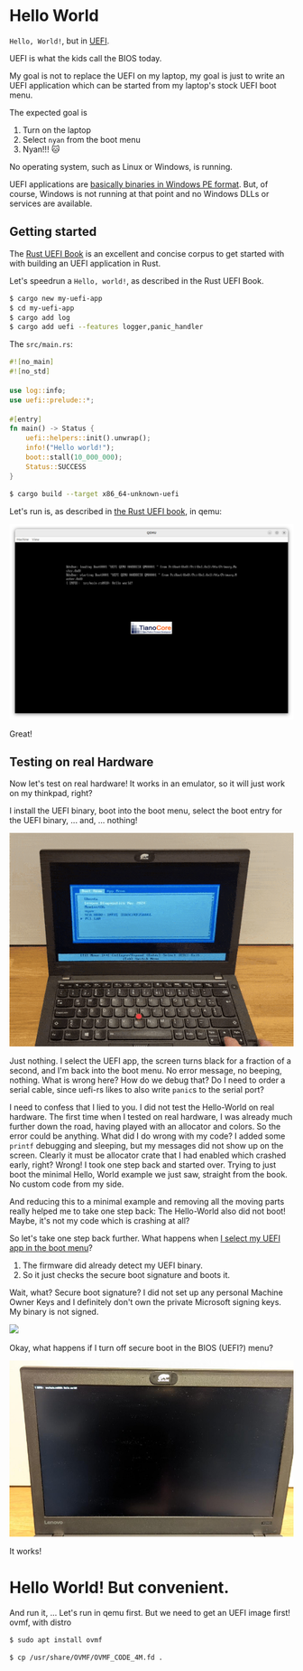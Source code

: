 # Hello World

`Hello, World!`, but in [UEFI](https://en.wikipedia.org/wiki/UEFI).

UEFI is what the kids call the BIOS today.

My goal is not to replace the UEFI on my laptop, my goal is just to write an UEFI application which can be started from my laptop's stock UEFI boot menu.

The expected goal is

1. Turn on the laptop
2. Select `nyan` from the boot menu
3. Nyan!!! :cat:

No operating system, such as Linux or Windows, is running.

UEFI applications are [basically binaries in Windows PE format](https://wiki.osdev.org/UEFI#Binary_Format).
But, of course, Windows is not running at that point and no Windows DLLs or services are available.

## Getting started

The [Rust UEFI Book](https://rust-osdev.github.io/uefi-rs/) is an excellent and concise corpus to get started with with building an UEFI application in Rust.

Let's speedrun a `Hello, world!`, as described in the Rust UEFI Book.

```bash
$ cargo new my-uefi-app
$ cd my-uefi-app
$ cargo add log
$ cargo add uefi --features logger,panic_handler
```

The `src/main.rs`:

```rust
#![no_main]
#![no_std]

use log::info;
use uefi::prelude::*;

#[entry]
fn main() -> Status {
    uefi::helpers::init().unwrap();
    info!("Hello world!");
    boot::stall(10_000_000);
    Status::SUCCESS
}
```

```bash
$ cargo build --target x86_64-unknown-uefi
```

Let's run is, as described in [the Rust UEFI book](https://rust-osdev.github.io/uefi-rs/tutorial/vm.html), in qemu:

![running Hello, World in qemu](img/qemu.png)

Great!


## Testing on real Hardware

Now let's test on real hardware!
It works in an emulator, so it will just work on my thinkpad, right?

I install the UEFI binary, boot into the boot menu, select the boot entry for the UEFI binary, ... and, ... nothing!

![selecting and running the application, but nothing happens](img/hello_world_secureboot.gif)

<!--
<video src="https://github.com/user-attachments/assets/80e30647-7129-43c1-b4b5-95985fba8be7" controls>
</video>
-->

Just nothing.
I select the UEFI app, the screen turns black for a fraction of a second, and I'm back into the boot menu.
No error message, no beeping, nothing.
What is wrong here?
How do we debug that?
Do I need to order a serial cable, since uefi-rs likes to also write `panic`s to the serial port?

I need to confess that I lied to you.
I did not test the Hello-World on real hardware.
The first time when I tested on real hardware, I was already much further down the road, having played with an allocator and colors.
So the error could be anything.
What did I do wrong with my code?
I added some `printf` debugging and sleeping, but my messages did not show up on the screen.
Clearly it must be allocator crate that I had enabled which crashed early, right?
Wrong!
I took one step back and started over.
Trying to just boot the minimal Hello, World example we just saw, straight from the book.
No custom code from my side.

And reducing this to a minimal example and removing all the moving parts really helped me to take one step back:
The Hello-World also did not boot!
Maybe, it's not my code which is crashing at all?

So let's take one step back further.
What happens when [I select my UEFI app in the boot menu](https://en.wikipedia.org/wiki/UEFI#Booting)?

1. The firmware did already detect my UEFI binary.
2. So it just checks the secure boot signature and boots it.

Wait, what?
Secure boot signature?
I did not set up any personal Machine Owner Keys and I definitely don't own the private Microsoft signing keys.
My binary is not signed.

![](https://i.imgflip.com/9ag5ym.jpg)

Okay, what happens if I turn off secure boot in the BIOS (UEFI?) menu?

![Hello World shown on my Thinkpad X260](img/hello_world_nosecureboot.jpg)

It works!


# Hello World! But convenient.



And run it, ...
Let's run in qemu first.
But we need to get an UEFI image first!
ovmf, with distro

```bash
$ sudo apt install ovmf
```

```
$ cp /usr/share/OVMF/OVMF_CODE_4M.fd .
```
